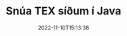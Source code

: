 ---
############################# Static ############################
layout: "auto-gen-merger"
date: 2022-11-10T15:13:38
draft: false
otherformats: pdf xps epub

############################# Head ############################
head_title: "Snúa TEX síðum í Java – Snúa í 90, 180, 270 horn"
head_description: "Snúðu tilteknum eða öllum skjalasíðum í TEX skrá með 90, 180, 270 snúningshorni með því að nota forritaskil skjalasamruna."

############################# Header ############################
title: "Snúa TEX síðum í Java"
description: "Snúðu TEX síðum með nokkrum línum af Java kóða."
bg_image: "https://cms.admin.containerize.com/templates/aspose/App_Themes/V3/images/bg/header1.png"
bg_overlay: false
button:
    enable: true
    icon: "fas fa-arrow-down"
    label: "Sækja ókeypis prufuáskrift"
    link: "https://downloads.groupdocs.com/merger/java"

############################# SubMenu ############################
submenu:
    enable: true

    left:
        img_alt: "GroupDocs.Merger for Java"
        image: "https://cms.admin.containerize.com/templates/groupdocs/images/product-logos/90x90-noborder/groupdocs-merger-java.png"
        product: "GroupDocs.Merger"
        platform: "Java"

    middle:
        button:

            # button loop
            - link: "https://apireference.groupdocs.com/merger/java"
              text: "API tilvísun"

            # button loop
            - link: "https://github.com/groupdocs-merger"
              text: "Dæmi um kóða"

            # button loop
            - link: "https://products.groupdocs.app/merger/family"
              text: "Sýningar í beinni"

            # button loop
            - link: "https://purchase.groupdocs.com/pricing/merger/java"
              text: "Verðlag"

    right:
        link_download: "https://downloads.groupdocs.com/merger"
        link_learn: "https://docs.groupdocs.com/merger/java"
        link_buy: "https://purchase.groupdocs.com"

############################# About ############################
about:
    enable: true
    title: "Um GroupDocs.Merger for Java API"
    content: |
        [GroupDocs.Merger for Java](/is/merger/java/) býður upp á einfalda lausn til að sameinast á öruggan hátt og skipta á milli margra skjalasniða, þar á meðal PDF, Microsoft Office (Word, Excel, PowerPoint , OneNote), OpenDocument, HTML, myndir og mörg önnur innan Java forrita. Með því að bæta við örfáum línum af kóðanum skaltu framkvæma nokkrar skjalaaðgerðir eins og færa, fjarlægja, snúa, skipta um, draga út eða breyta stefnu síðna innan skjalanna. Skjalasamruna API styður einnig forskoðun skjalasíður sem mynd til að greina skjalabyggingu, snið og innihald á síðunni.
        
        GroupDocs.Merger API er rétti kosturinn fyrir fyrirtækjalausnir sem þarfnast aðgerða til að snúa skráarsíðu. Þessi API eru vel studd á öllum helstu stýrikerfum og kerfum þar á meðal J2SE 7.0 (1.7), J2SE 8.0 (1.8), Java 10.

############################# Steps ############################
steps:
    enable: true
    title_left: "Snúa TEX skráarsíðum í Java"
    content_left: |
        [GroupDocs.Merger for Java](/is/merger/java/) auðveldar Java forriturum að snúa einhverjum ákveðnum eða öllum síðum innan TEX skráar í 90 , 180 eða 270 snúningshorn með því að útfæra nokkur auðveld skref.
        
        * Frumstilla **RotateOptions** með viðeigandi snúningshorni og blaðsíðunúmerum.
        * Búðu til nýtt tilvik af **Merger** og sendu frumskjalsslóð sem byggingarbreytu.
        * Hringdu í **rotatePages** og sendu **RotateOptions** hlutinn.
        * Hringdu í **Save** og tilgreindu skráarslóðina til að vista skjalið sem myndast.

    title_right: "kerfis kröfur"
    content_right: |
        GroupDocs.Merger for Java API eru studd á öllum helstu kerfum og stýrikerfum. Áður en þú keyrir kóðann hér að neðan skaltu ganga úr skugga um að þú hafir eftirfarandi forsendur uppsettar á kerfinu þínu.

        * Stýrikerfi: Microsoft Windows, Linux, MacOS
        * Þróunarumhverfi: NetBeans, IntelliJ IDEA, Eclipse
        * Rammar: J2SE 7.0 (1.7), J2SE 8.0 (1.8), Java 10
        * Sæktu nýjustu útgáfuna af GroupDocs.Merger for Java frá [Maven](https://repository.groupdocs.com/webapp/#/artifacts/browse/tree/General/repo/com/groupdocs/groupdocs-merger)
         
    code: |
     {{% merger/additional-styles %}}
     {{< merger/code-merger title="Hvernig á að snúa TEX skráarsíðum með því að nota Java dæmikóða">}}

        ```java    
        // Snúðu TEX skráarsíðum með því að nota GroupDocs.Merger API
        // Frumstilla RotateOptions flokkinn til að tilgreina snúningshorn og blaðsíðunúmer til að snúa
        RotateOptions rotateOptions = new RotateOptions(RotateMode.Rotate180, new int[] { 2, 3 });

        // Staðfestu samruna með inntaksskjali TEX
        Merger merger = new Merger("input.tex");

        // Hringdu í rotatePages aðferðina og sendu RotateOptions hlutinn til hennar
        merger.rotatePages(rotateOptions);
    
        // Hringdu í vistunaraðferðina og sendu viðeigandi skráarslóð til að vista úttaksskjalið
        merger.save("output.tex");
        ```
     {{< /merger/code-merger >}}

############################# Demos ############################
demos:
    enable: true
    title: "Sýningar í beinni - Snúa TEX skráarsíðum á netinu"
    content: |
       Snúðu TEX skráarsíðum núna með því að fara á [GroupDocs.Merger Live Demos](https://products.groupdocs.app/splitter/rotate-pages/tex) vefsíðu.
       Lifandi kynningin hefur eftirfarandi kosti.
        
############################# About Formats ############################
about_formats:
    enable: true

############################# More Formats ############################
more_formats:
    enable: true
    title: "Snúa síðum af öðrum skjalasniðum"
    content: |
        Java skjöl sameining og skipt API fyrir skráarsnið og myndir. Snúðu sumum af vinsælustu skráarsniðunum eins og fram kemur hér að neðan.

############################# Back to top ###############################
back_to_top:
    enable: true
---